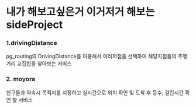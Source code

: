# 내가 해보고싶은거 이거저거 해보는 sideProject

### 1.drivingDistance
pg_routing의 DrivingDistance를 이용해서 여러저점을
선택하여 해당지점들의 주행거리 교집합을 찾아보는 서비스

### 2. moyora
친구들과 약속시 목적지를 지정하고 실시간으로 위치 확인 및
도착 후 등수, 걸린시간 확인 할 서비스

